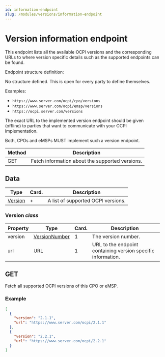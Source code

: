 ```yaml
---
id: information-endpoint
slug: /modules/versions/information-endpoint
---
```

# Version information endpoint

This endpoint lists all the available OCPI versions and the corresponding URLs to where version specific details such as
the supported endpoints can be found.

Endpoint structure definition:

No structure defined. This is open for every party to define themselves.

Examples:

* `https://www.server.com/ocpi/cpo/versions`
* `https://www.server.com/ocpi/emsp/versions`
* `https://ocpi.server.com/versions`

The exact URL to the implemented version endpoint should be given (offline) to parties that want to communicate with
your OCPI implementation.

Both, CPOs and eMSPs MUST implement such a version endpoint.

| Method | Description                                     |
|--------|-------------------------------------------------|
| GET    | Fetch information about the supported versions. |

## Data

| Type                                                                        | Card. | Description                        |
|-----------------------------------------------------------------------------|-------|------------------------------------|
| [Version](/06-modules/01-versions/02-information-endpoint.md#version-class) | \+    | A list of supported OCPI versions. |

### Version *class*

| Property | Type                                                                               | Card. | Description                                                  |
|----------|------------------------------------------------------------------------------------|-------|--------------------------------------------------------------|
| version  | [VersionNumber](/06-modules/01-versions/03-details-endpoint.md#versionnumber-enum) | 1     | The version number.                                          |
| url      | [URL](/07-types/01-intro.md#url-type)                                              | 1     | URL to the endpoint containing version specific information. |

## GET

Fetch all supported OCPI versions of this CPO or eMSP.

### Example

```json
[
  {
    "version": "2.1.1",
    "url": "https://www.server.com/ocpi/2.1.1"
  },
  {
    "version": "2.2.1",
    "url": "https://www.server.com/ocpi/2.2.1"
  }
]
```
